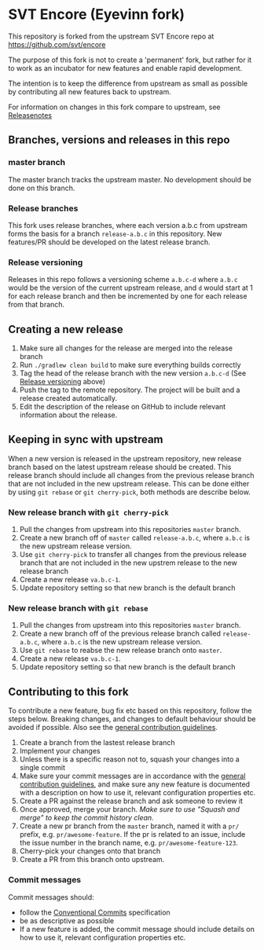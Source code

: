 # SVT Encore (Eyevinn fork)
This repository is forked from the upstream SVT Encore repo at https://github.com/svt/encore

The purpose of this fork is not to create a 'permanent' fork, but rather for it to work as an incubator
for new features and enable rapid development.

The intention is to keep the difference from upstream as small as possible by contributing
all new features back to upstream.

For information on changes in this fork compare to upstream, see [Releasenotes](RELEASENOTES-eyevinn.md)

## Branches, versions and releases in this repo
### master branch
The master branch tracks the upstream master. No development should be done on this branch.

### Release branches
This fork uses release branches, where each version a.b.c from upstream forms the basis for a branch
`release-a.b.c` in this repository. New features/PR should be developed on the latest release branch.

### Release versioning
Releases in this repo follows a versioning scheme `a.b.c-d` where `a.b.c` would be the version of the
current upstream release, and `d` would start at 1 for each release branch and then be incremented
by one for each release from that branch.

## Creating a new release
1. Make sure all changes for the release are merged into the release branch
2. Run `./gradlew clean build` to make sure everything builds correctly
3. Tag the head of the release branch with the new version `a.b.c-d` (See [Release versioning](#release-versioning) above)
4. Push the tag to the remote repository. The project will be built and a release created automatically.
5. Edit the description of the release on GitHub to include relevant information about the release.

## Keeping in sync with upstream
When a new version is released in the upstream repository, new release branch based on the latest upstream release
should be created. This release branch should include all changes from the previous release branch that are not
included in the new upstream release. This can be done either by using `git rebase` or `git cherry-pick`,
both methods are describe below.


### New release branch with `git cherry-pick`
1. Pull the changes from upstream into this repositories `master` branch.
2. Create a new branch off of `master` called `release-a.b.c`, where `a.b.c` is the
   new upstream release version.
3. Use `git cherry-pick` to transfer all changes from the previous release branch that are not included
   in the new upstrem release to the new release branch
4. Create a new release `va.b.c-1`.
5. Update repository setting so that new branch is the default branch

### New release branch with `git rebase`
1. Pull the changes from upstream into this repositories `master` branch.
2. Create a new branch off of the previous release branch called `release-a.b.c`, where `a.b.c` is the
   new upstream release version.
3. Use `git rebase` to reabse the new release branch onto `master`.
4. Create a new release `va.b.c-1`.
5. Update repository setting so that new branch is the default branch

## Contributing to this fork
To contribute a new feature, bug fix etc based on this repository, follow the steps below.
Breaking changes, and changes to default behaviour should be avoided if possible.
Also see the [general contribution guidelines](CONTRIBUTING.adoc).

1. Create a branch from the lastest release branch
2. Implement your changes
3. Unless there is a specific reason not to, squash your changes into a single commit
4. Make sure your commit messages are in accordance with the [general contribution guidelines](CONTRIBUTING.adoc),
and make sure any new feature is documented with a description on how to use it, relevant configuration properties etc.
5. Create a PR against the release branch and ask someone to review it
6. Once approved, merge your branch. *Make sure to use "Squash and merge" to keep the commit history clean.*
7. Create a new pr branch from the `master` branch, named it with a `pr/` prefix, e.g. `pr/awesome-feature`. If the pr
    is related to an issue, include the issue number in the branch name, e.g. `pr/awesome-feature-123`.
8. Cherry-pick your changes onto that branch
9. Create a PR from this branch onto upstream.

### Commit messages
Commit messages should:
- follow the [Conventional Commits](https://www.conventionalcommits.org/en/v1.0.0/) specification
- be as descriptive as possible
- If a new feature is added, the commit message should include details on how to use it,
relevant configuration properties etc.
